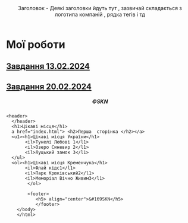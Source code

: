 <!DOCTYPE html>
<html>
  <head>
    <meta charset="utf-8">
    <title>Тема (Зміни назву сторінки)</title>
  </head> 
  <body>
  <header>
      Заголовок - Деякі заголовки йдуть тут , зазвичай складається з логотипа компаній , рядка тегів і тд
  </header>
   <h1>Мої роботи</h1>
   <section>
     <a href="Z13022024.html">  <h2>Завдання 13.02.2024 </h2></a>
     <a href="Z20022024.html">   <h2>Завдання 20.02.2024  </h2></a>
   </section>
  <footer>
      <h5 align="center">&#169SKN</h5>
  </footer>
  </body>
</html>
       <!DOCTYPE html>
<html>
  <head>
  <meta charset="utf-8">
   <title>Завдання 20.02.2024</title>
    </head> 
  <body>
    
    <header>
      </header>
      <h1>Цікаві місця</h1>
      a href="index.html"> <h2>Перша  сторінка </h2></a>
      <u1><h1>Цікаві місця України</h1>
           <il>Тунелі Любові 1</l1>
           <il>Озеро Синевир 2</l1>
           <il>Луцький замок 3</l1>
      </ul>
      <ol><h1>Цікаві місця Кременчука</h1>
           <il>Флай кідс1</l1>
           <il>Парк Крюківський2</l1> 
           <il>Меморіал Вічно Живим3</l1>  
            </ol>

            <footer>
               <h5> align="center">&#169SKN</h5>
               </footer>
        </body>
        </html>
